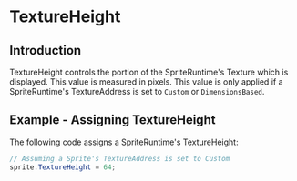 # TextureHeight

## Introduction

TextureHeight controls the portion of the SpriteRuntime's Texture which is displayed. This value is measured in pixels. This value is only applied if a SpriteRuntime's TextureAddress is set to `Custom` or `DimensionsBased`.

## Example - Assigning TextureHeight

The following code assigns a SpriteRuntime's TextureHeight:

```csharp
// Assuming a Sprite's TextureAddress is set to Custom
sprite.TextureHeight = 64;
```
